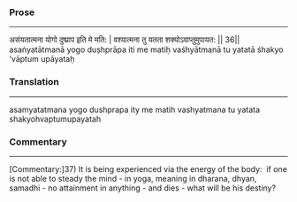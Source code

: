 ### Prose 
 --- 
असंयतात्मना योगो दुष्प्राप इति मे मति: |
वश्यात्मना तु यतता शक्योऽवाप्तुमुपायत: || 36||
asaṅyatātmanā yogo duṣhprāpa iti me matiḥ
vaśhyātmanā tu yatatā śhakyo ’vāptum upāyataḥ

### Translation 
 --- 
asamyatatmana yogo dushprapa ity me matih vashyatmana tu yatata shakyohvaptumupayatah

### Commentary 
 --- 
[Commentary:]37) It is being experienced via the energy of the body:  if one is not able to steady the mind - in yoga, meaning in dharana, dhyan, samadhi - no attainment in anything - and dies - what will be his destiny?